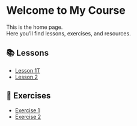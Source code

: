 # Welcome to My Course

This is the home page.  
Here you’ll find lessons, exercises, and resources.

## 📚 Lessons
- [Lesson 1T](lessons/lesson1.md)
- [Lesson 2](lessons/lesson2.md)

## 📝 Exercises
- [Exercise 1](exercises/exercise1.md)
- [Exercise 2](exercises/exercise2.md)
